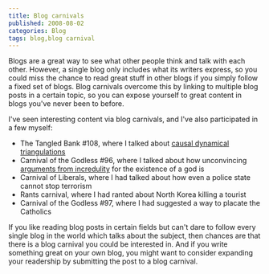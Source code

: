 ```yaml
---
title: Blog carnivals
published: 2008-08-02
categories: Blog
tags: blog,blog carnival
---
```


Blogs are a great way to see what other people think and talk with each other.  However, a
single blog only includes what its writers express, so you could miss the chance to read
great stuff in other blogs if you simply follow a fixed set of blogs.  Blog carnivals
overcome this by linking to multiple blog posts in a certain topic, so you can expose
yourself to great content in blogs you've never been to before.

<!--more-->

I've seen interesting content via blog carnivals, and I've also participated in a few myself:

<ul>
<li>The Tangled Bank #108, where I talked about <a href="/2008/06/building-space-time/">causal dynamical triangulations</a></li>
<li>Carnival of the Godless #96, where I talked about how unconvincing <a href="/2008/07/god-of-the-gaps/">arguments from incredulity</a> for the existence of a god is</li>
<li>Carnival of Liberals, where I had talked about how even a police state cannot stop terrorism</li>
<li>Rants carnival, where I had ranted about North Korea killing a tourist</li>
<li>Carnival of the Godless #97, where I had suggested a way to placate the Catholics</li>
</ul>

If you like reading blog posts in certain fields but can't dare to follow every single blog in the world which talks about the subject, then chances are that there is a blog carnival you could be interested in.  And if you write something great on your own blog, you might want to consider expanding your readership by submitting the post to a blog carnival.

